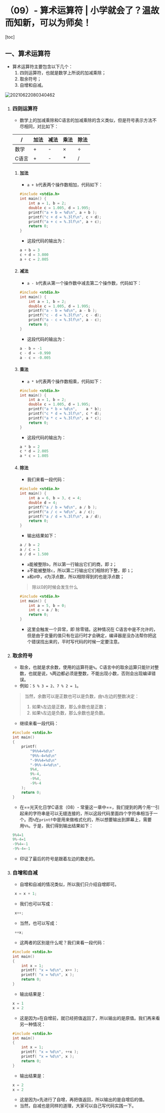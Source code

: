# （09）- 算术运算符 | 小学就会了？温故而知新，可以为师矣！

[toc]

## 一、算术运算符

- 算术运算符主要包含以下几个：
  1. 四则运算符，也就是数学上所说的加减乘除；
  2. 取余符号；
  3. 自增和自减。

![20210622080340462](D:/GitRep/Study/C/notes/%EF%BC%8809%EF%BC%89-%20%E7%AE%97%E6%9C%AF%E8%BF%90%E7%AE%97%E7%AC%A6%20%20%E5%B0%8F%E5%AD%A6%E5%B0%B1%E4%BC%9A%E4%BA%86%EF%BC%9F%E6%B8%A9%E6%95%85%E8%80%8C%E7%9F%A5%E6%96%B0%EF%BC%8C%E5%8F%AF%E4%BB%A5%E4%B8%BA%E5%B8%88%E7%9F%A3%EF%BC%81.assets/20210622080340462.png)

1. ### 四则运算符

   - 数学上的加减乘除和C语言的加减乘除的含义类似，但是符号表示方法不尽相同，对比如下：

   | /     | 加法 | 减法 | 乘法 | 除法 |
   | ----- | ---- | ---- | ---- | ---- |
   | 数学  | +    | -    | ×    | ÷    |
   | C语言 | +    | -    | *    | /    |

   1. #### 加法

      - `a + b`代表两个操作数相加，代码如下：

      ```c
      #include <stdio.h>
      int main() {
          int a = 1, b = 2;
          double c = 1.005, d = 1.995;
          printf("a + b = %d\n", a + b );
          printf("c + d = %.3lf\n", c + d);
          printf("a + c = %.3lf\n", a + c);
          return 0;
      }
      ```

      - 这段代码的输出为：

      ```c
      a + b = 3
      c + d = 3.000
      a + c = 2.005
      ```

   2. #### 减法

      - `a - b`代表从第一个操作数中减去第二个操作数，代码如下：

      ```c
      #include <stdio.h>
      int main() {
          int a = 1, b = 2;
          double c = 1.005, d = 1.995;
          printf("a - b = %d\n", a - b );
          printf("c - d = %.3lf\n", c - d);
          printf("a - c = %.3lf\n", a - c);
          return 0;
      }
      ```

      - 这段代码的输出为：

      ```c
      a - b = -1
      c - d = -0.990
      a - c = -0.005
      ```

   3. #### 乘法

      - `a * b`代表两个操作数相乘，代码如下：

      ```c
      #include <stdio.h>
      int main() {
          int a = 1, b = 2;
          double c = 1.005, d = 1.995;
          printf("a * b = %d\n",    a * b);
          printf("c * d = %.3lf\n", c * d);
          printf("a * c = %.3lf\n", a * c);
          return 0;
      }
      ```

      - 这段代码的输出为：

      ```c
      a * b = 2
      c * d = 2.005
      a * c = 1.005
      ```

   4. #### 除法

      - 我们来看一段代码：

      ```c
      #include <stdio.h>
      int main() {
          int a = 6, b = 3, c = 4;
          double d = 4;
          printf("a / b = %d\n", a / b );
          printf("a / c = %d\n", a / c);
          printf("a / d = %.3lf\n", a / d);
          return 0;
      }
      ```

      - 输出结果如下：

      ```c
      a / b = 2
      a / c = 1
      a / d = 1.500
      ```

      - `a`能被整除`b`，所以第一行输出它们的商，即 `2`；
      - `a`不能被整除`c`，所以第二行输出它们相除的下整，即 `1`；
      - `a`和`d`中，`d`为浮点数，所以相除得到的也是浮点数；

      > 除以0的时候会发生什么

      ```c
      #include <stdio.h>
      int main() {
          int a = 5, b = 0;
          int c = a / b;
          return 0;
      }
      ```

      - 这里会触发一个异常，即 除零错。这种情况在 C语言中是不允许的，但是由于变量的值只有在运行时才会确定，编译器是没办法帮你把这个错误找出来的，平时写代码的时候一定要注意。

2. ### 取余符号

   - 取余，也就是求余数，使用的运算符是`%`。C语言中的取余运算只能针对整数，也就是说，`%`两边都必须是整数，不能出现小数，否则会出现编译错误。
   - 例如：`5 % 3 = 2`、`7 % 2 = 1`。

   > 当然，余数可以是正数也可以是负数，由`%`左边的整数决定：
   >
   > 1. 如果`%`左边是正数，那么余数也是正数；
   > 2. 如果`%`左边是负数，那么余数也是负数。

   - 继续来看一段代码：

   ```c
   #include <stdio.h>
   int main()
   {
       printf(
           "9%%4=%d\n"
           "9%%-4=%d\n"
           "-9%%4=%d\n"
           "-9%%-4=%d\n",
           9%4, 
           9%-4, 
           -9%4, 
           -9%-4
       );
       return 0;
   }
   ```

   - 在==光天化日学C语言（08）- 常量这一章中==，我们提到的两个用`""`引起来的字符串是可以无缝连接的，所以这段代码里面四个字符串相当于一个。而`%`在`printf`中是用来做格式化的，所以想要输出到屏幕上，需要用`%%`。于是，我们得到输出结果如下：

   ```c
   9%4=1
   9%-4=1
   -9%4=-1
   -9%-4=-1
   ```

   - 印证了最后的符号是跟着左边的数走的。

3. ### 自增和自减

   - 自增和自减的情况类似，所以我们只介绍自增即可。

   ```c
   	x = x + 1;
   ```

   - 我们也可以写成：

   ```c
   	x++;
   ```

   - 当然，也可以写成：

   ```c
   	++x;
   ```

   - 这两者的区别是什么呢？我们来看一段代码：

   ```c
   #include <stdio.h>
   int main()
   {
       int x = 1;
       printf( "x = %d\n", x++ );
       printf( "x = %d\n", x );
       return 0;
   }
   ```

   - 输出结果是：

   ```c
   x = 1
   x = 2
   ```

   - 这是因为`x`在自增前，就已经把值返回了，所以输出的是原值。我们再来看另一种情况：

   ```c
   #include <stdio.h>
   int main()
   {
       int x = 1;
       printf( "x = %d\n", ++x );
       printf( "x = %d\n", x );
       return 0;
   }
   ```

   - 输出结果是：

   ```c
   x = 2
   x = 2
   ```

   - 这是因为`x`先进行了自增，再把值返回，所以输出的是自增后的值。
   - 当然，自减也是同样的道理，大家可以自己写代码实践一下。

